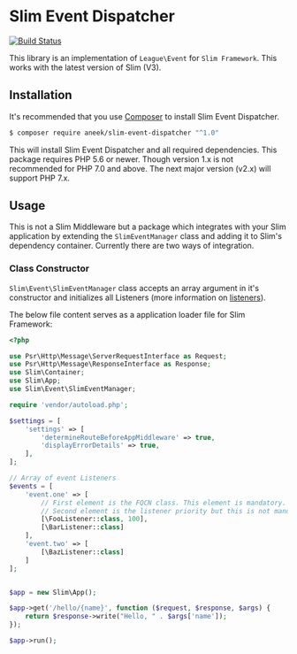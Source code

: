 # Slim Event Dispatcher

[![Build Status](https://travis-ci.org/aneek/slim-event-dispatcher.svg?branch=develop)](https://travis-ci.org/aneek/slim-event-dispatcher)

This library is an implementation of ```League\Event``` for ```Slim Framework```. This works with the latest version of Slim (V3).

## Installation
It's recommended that you use [Composer](https://getcomposer.org/) to install Slim Event Dispatcher.

```bash
$ composer require aneek/slim-event-dispatcher "^1.0"
```
This will install Slim Event Dispatcher and all required dependencies. This package requires PHP 5.6 or newer. Though version 1.x is not recommended for PHP 7.0 and above. The next major version (v2.x) will support PHP 7.x.

## Usage
This is not a Slim Middleware but a package which integrates with your Slim application by extending the ```SlimEventManager``` class and adding it to Slim's dependency container. Currently there are two ways of integration.

### Class Constructor
```Slim\Event\SlimEventManager``` class accepts an array argument in it's constructor and initializes all Listeners (more information on [listeners](http://event.thephpleague.com/2.0/listeners/callables/)).

The below file content serves as a application loader file for Slim Framework:

```php
<?php

use Psr\Http\Message\ServerRequestInterface as Request;
use Psr\Http\Message\ResponseInterface as Response;
use Slim\Container;
use Slim\App;
use Slim\Event\SlimEventManager;

require 'vendor/autoload.php';

$settings = [
    'settings' => [
        'determineRouteBeforeAppMiddleware' => true,
        'displayErrorDetails' => true,
    ],
];

// Array of event Listeners
$events = [
    'event.one' => [
        // First element is the FQCN class. This element is mandatory.
        // Second element is the listener priority but this is not mandatory.
        [\FooListener::class, 100],
        [\BarListener::class]    
    ],
    'event.two' => [
        [\BazListener::class]
    ]
];


$app = new Slim\App();

$app->get('/hello/{name}', function ($request, $response, $args) {
    return $response->write("Hello, " . $args['name']);
});

$app->run();
```
